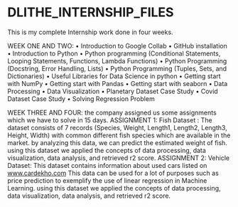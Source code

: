 # DLITHE_INTERNSHIP_FILES
This is my complete Internship work done in four weeks.

 WEEK ONE AND TWO:
•	Introduction to Google Collab 
•	GitHub installation
•	Introduction to Python
•	Python programming (Conditional Statements, Looping Statements, Functions, Lambda Functions)
•	Python Programming (Docstring, Error Handling, Lists)
•	Python Programming (Tuples, Sets, and Dictionaries)
•	Useful Libraries for Data Science in python
•	Getting start with NumPy
•	Getting start with Pandas
•	Getting start with seaborn
•	Data Processing
•	Data Visualization
•	Planetary Dataset Case Study
•	Covid Dataset Case Study
•	Solving Regression Problem

WEEK THREE AND FOUR:
the company assigned us some assignments which we have to solve in 15 days.
ASSIGNMENT 1:
Fish Dataset :
The dataset consists of 7 records (Species, Weight, Length1, Length2, Length3, Height, Width) with common different fish species which are available in the market. by analyzing this data, we can predict the estimated weight of fish. using this dataset we applied the concepts of data processing, data visualization, data analysis, and retrieved r2 score.
ASSIGNMENT 2:
Vehicle Dataset:
This dataset contains information about used cars listed on www.cardekho.com
This data can be used for a lot of purposes such as price prediction to exemplify the use of linear regression in Machine Learning.
using this dataset we applied the concepts of data processing, data visualization, data analysis, and retrieved r2 score.
